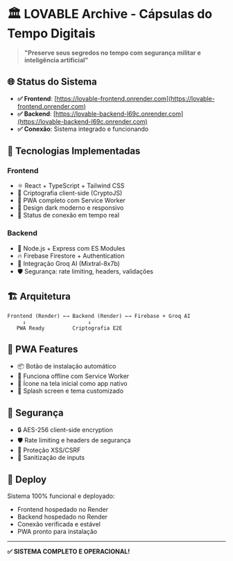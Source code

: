 # 🏛️ LOVABLE Archive - Cápsulas do Tempo Digitais

> **"Preserve seus segredos no tempo com segurança militar e inteligência artificial"**

## 🌐 **Status do Sistema**

- **✅ Frontend**: [https://lovable-frontend.onrender.com](https://lovable-frontend.onrender.com)
- **✅ Backend**: [https://lovable-backend-l69c.onrender.com](https://lovable-backend-l69c.onrender.com)
- **✅ Conexão**: Sistema integrado e funcionando

## 🚀 **Tecnologias Implementadas**

### Frontend
- ⚛️ React + TypeScript + Tailwind CSS
- 🔐 Criptografia client-side (CryptoJS)
- 📱 PWA completo com Service Worker
- 🎨 Design dark moderno e responsivo
- 🔄 Status de conexão em tempo real

### Backend  
- 🚀 Node.js + Express com ES Modules
- 🔥 Firebase Firestore + Authentication
- 🤖 Integração Groq AI (Mixtral-8x7b)
- 🛡️ Segurança: rate limiting, headers, validações

## 🏗️ **Arquitetura**

```
Frontend (Render) ←→ Backend (Render) ←→ Firebase + Groq AI
     ↓                    ↓
   PWA Ready         Criptografia E2E
```

## 📱 **PWA Features**
- 📦 Botão de instalação automático
- 🔄 Funciona offline com Service Worker
- 📲 Ícone na tela inicial como app nativo
- 🎨 Splash screen e tema customizado

## 🔐 **Segurança**
- 🔒 AES-256 client-side encryption
- 🛡️ Rate limiting e headers de segurança  
- 🚫 Proteção XSS/CSRF
- 🧹 Sanitização de inputs

## 🚀 **Deploy**
Sistema 100% funcional e deployado:
- Frontend hospedado no Render
- Backend hospedado no Render  
- Conexão verificada e estável
- PWA pronto para instalação

---

**✅ SISTEMA COMPLETO E OPERACIONAL!**